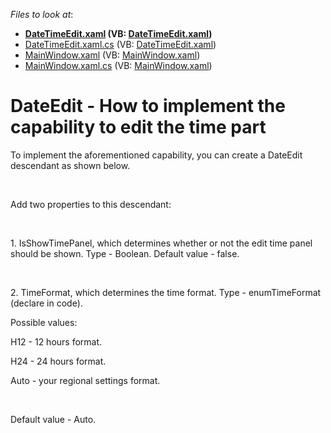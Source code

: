 <!-- default file list -->
*Files to look at*:

* **[DateTimeEdit.xaml](./CS/DateTimeEditProiect/DateTimeEdit.xaml) (VB: [DateTimeEdit.xaml](./VB/DateTimeEditProiect/DateTimeEdit.xaml))**
* [DateTimeEdit.xaml.cs](./CS/DateTimeEditProiect/DateTimeEdit.xaml.cs) (VB: [DateTimeEdit.xaml](./VB/DateTimeEditProiect/DateTimeEdit.xaml))
* [MainWindow.xaml](./CS/DateTimeEditProiect/MainWindow.xaml) (VB: [MainWindow.xaml](./VB/DateTimeEditProiect/MainWindow.xaml))
* [MainWindow.xaml.cs](./CS/DateTimeEditProiect/MainWindow.xaml.cs) (VB: [MainWindow.xaml](./VB/DateTimeEditProiect/MainWindow.xaml))
<!-- default file list end -->
# DateEdit - How to implement the capability to edit the time part


<p>To implement the aforementioned capability, you can create a DateEdit descendant as shown below.</p><br />
<p>Add two properties to this descendant:</p><br />
<p>1. IsShowTimePanel, which determines whether or not the edit time panel should be shown. Type - Boolean. Default value - false.</p><br />
<p>2. TimeFormat, which determines the time format. Type - enumTimeFormat (declare in code).</p><p>Possible values:</p><p>H12 - 12 hours format.</p><p>H24 - 24 hours format.</p><p>Auto - your regional settings format.</p><br />
<p>Default value - Auto.</p>

<br/>


